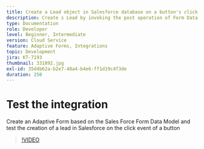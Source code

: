 ```yaml
---
title: Create a Lead object in Salesforce database on a button's click event
description: Create s Lead by invoking the post operation of Form Data Model
type: Documentation
role: Developer
level: Beginner, Intermediate
version: Cloud Service
feature: Adaptive Forms, Integrations
topic: Development
jira: KT-7193
thumbnail: 331892.jpg
exl-id: 35d4b62a-b2e7-48a4-b4e6-ff1d19c4f3de
duration: 250
---
```

# Test the integration 

Create an Adaptive Form based on the Sales Force Form Data Model and test the creation of a lead in Salesforce on the click event of a button

>[!VIDEO](https://video.tv.adobe.com/v/331892?quality=12&learn=on)
